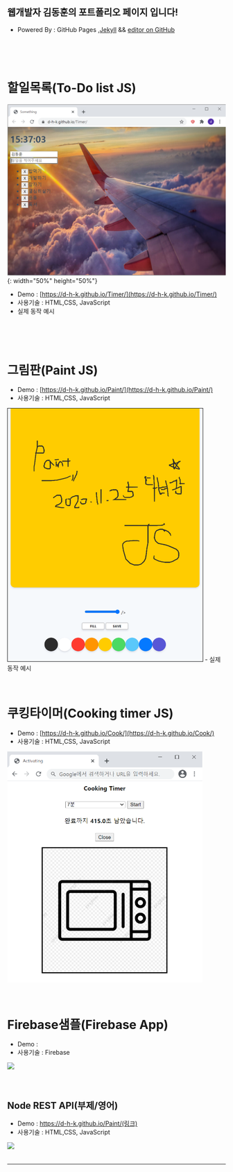 ## 웹개발자 김동훈의 포트폴리오 페이지 입니다!
- Powered By : GitHub Pages ,[Jekyll](https://jekyllrb.com/) && [editor on GitHub](https://github.com/d-h-k/d-h-k.github.io/edit/main/index.md) 


<br>
<br>
<br>


# 할일목록(To-Do list JS)
![img](./img/Todo.png){: width="50%" height="50%"}
- Demo : [https://d-h-k.github.io/Timer/](https://d-h-k.github.io/Timer/)
- 사용기술 : HTML,CSS, JavaScript
- 실제 동작 예시



<br>
<br>
<br>



# 그림판(Paint JS)
- Demo : [https://d-h-k.github.io/Paint/](https://d-h-k.github.io/Paint/)
- 사용기술 : HTML,CSS, JavaScript
<img src="/img/jspaintpic.png" border="1px" width="450" >
- 실제 동작 예시

<br>
<br>
<br>


# 쿠킹타이머(Cooking timer JS)
- Demo : [https://d-h-k.github.io/Cook/](https://d-h-k.github.io/Cook/)
- 사용기술 : HTML,CSS, JavaScript
<img src="/img/ctimer.png" width="450" >



<br>
<br>
<br>



# Firebase샘플(Firebase App)
- Demo : 
- 사용기술 : Firebase
<img src="/img/@@이미지위치@@@" width="450" >



<br>
<br>
<br>




## Node REST API(부제/영어)
- Demo : https://d-h-k.github.io/Paint/(링크)
- 사용기술 : HTML,CSS, JavaScript
<img src="/img/@@이미지위치@@@" width="450" >
<br>
<br>

<hr size="5px">



<!--- 주석처리되어 보이지 않는 
//저장

<hr color=#4287f5 size="5px">
<img src="/img/jspaintpic.png" width="450" >
{: width="100" height="100"}



POST 템플릿


## 제목(부제/영어)
- Demo : https://d-h-k.github.io/Paint/(링크)
- 사용기술 : HTML,CSS, JavaScript
<img src="/img/@@이미지위치@@@" width="450" >
<br>
<br>

<hr size="5px">



--->




